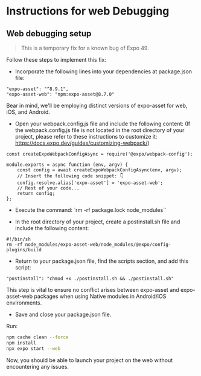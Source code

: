 # Instructions for web Debugging

## Web debugging setup

> This is a temporary fix for a known bug of Expo 49.

Follow these steps to implement this fix:

* Incorporate the following lines into your dependencies at package.json file:

```code
"expo-asset": "^8.9.1",
"expo-asset-web": "npm:expo-asset@8.7.0"
```

Bear in mind, we'll be employing distinct versions of expo-asset for web, iOS, and Android.

* Open your webpack.config.js file and include the following content: (If the webpack.config.js file is not located in the root directory of your project, please refer to these instructions to customize it: <https://docs.expo.dev/guides/customizing-webpack/>)

```code
const createExpoWebpackConfigAsync = require('@expo/webpack-config');

module.exports = async function (env, argv) {
    const config = await createExpoWebpackConfigAsync(env, argv);
    // Insert the following code snippet: 👇
    config.resolve.alias['expo-asset'] = 'expo-asset-web';
    // Rest of your code...
    return config;
};
```

* Execute the command: `rm -rf package.lock node_modules``

* In the root directory of your project, create a postinstall.sh file and include the following content:

```code
#!/bin/sh
rm -rf node_modules/expo-asset-web/node_modules/@expo/config-plugins/build
```

* Return to your package.json file, find the scripts section, and add this script:

```code
"postinstall": "chmod +x ./postinstall.sh && ./postinstall.sh"
``````

This step is vital to ensure no conflict arises between expo-asset and expo-asset-web packages when using Native modules in Android/iOS environments.

* Save and close your package.json file.

Run:

```sh
npm cache clean --force
npm install
npx expo start --web
```

Now, you should be able to launch your project on the web without encountering any issues.
